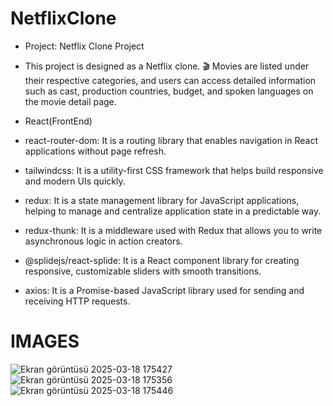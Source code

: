 # NetflixClone
- Project: Netflix Clone Project 

- This project is designed as a Netflix clone. 🎬 Movies are listed under their respective categories, and users can access detailed information such as cast, production countries, budget, and spoken languages on the movie detail page.

- React(FrontEnd)
-  react-router-dom: It is a routing library that enables navigation in React applications without page refresh.
- tailwindcss: It is a utility-first CSS framework that helps build responsive and modern UIs quickly. 
- redux: It is a state management library for JavaScript applications, helping to manage and centralize application state in a predictable way.
- redux-thunk: It is a middleware used with Redux that allows you to write asynchronous logic in action creators.
- @splidejs/react-splide: It is a React component library for creating responsive, customizable sliders with smooth transitions.
- axios: It is a Promise-based JavaScript library used for sending and receiving HTTP requests.

# IMAGES

![Ekran görüntüsü 2025-03-18 175427](https://github.com/user-attachments/assets/e8d277d1-e092-4192-82bb-a18aee2a6fd1)
![Ekran görüntüsü 2025-03-18 175356](https://github.com/user-attachments/assets/c869e87e-4d26-4234-bcb7-1aeef014f921)
![Ekran görüntüsü 2025-03-18 175446](https://github.com/user-attachments/assets/ee02a27a-271c-4d4d-ba66-efe362d1f088)

